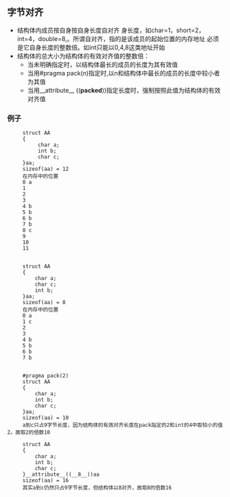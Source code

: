 ## 字节对齐 
+ 结构体内成员按自身按自身长度自对齐 身长度，如char=1，short=2，int=4，double=8,。所谓自对齐，指的是该成员的起始位置的内存地址
必须是它自身长度的整数倍。如int只能以0,4,8这类地址开始
+ 结构体的总大小为结构体的有效对齐值的整数倍：
     + 当未明确指定时，以结构体最长的成员的长度为其有效值
     + 当用#pragma pack(n)指定时,以n和结构体中最长的成员的长度中较小者为其值
     + 当用__attribute__ ((__packed__))指定长度时，强制按照此值为结构体的有效对齐值  
     
### 例子  
         struct AA
         {
              char a;  
              int b;
              char c;
         }aa;
         sizeof(aa) = 12
         在内存中的位置
         0 a
         1
         2
         3
         4 b
         5 b
         6 b
         7 b
         8 c
         9
         10
         11
         
         
         struct AA
         {
             char a;
             char c;
             int b;
         }aa;
         sizeof(aa) = 8
         在内存中的位置
         0 a
         1 c
         2
         3
         4 b
         5 b
         6 b
         7 b


         #pragma pack(2)
         struct AA
         {
             char a;
             int b;
             char c;
         }aa;
         sizeof(aa) = 10
         a到c只占9字节长度，因为结构体的有效对齐长度在pack指定的2和int的4中取较小的值2。故取2的倍数10
         
         struct AA
         {
             char a;
             int b;
             char c;
         }__attribute__((__8__))aa
         sizeof(aa) = 16
         其实a到c仍然只占9字节长度，但结构体以8对齐，故取8的倍数16
         
         
         
     



     
     
